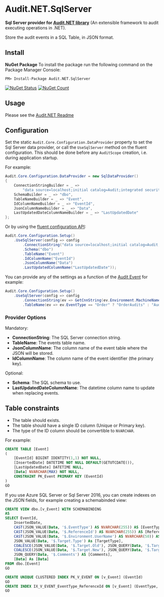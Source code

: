 # Audit.NET.SqlServer
**Sql Server provider for [Audit.NET library](https://github.com/thepirat000/Audit.NET)** (An extensible framework to audit executing operations in .NET).

Store the audit events in a SQL Table, in JSON format.

## Install

**NuGet Package** 
To install the package run the following command on the Package Manager Console:

```
PM> Install-Package Audit.NET.SqlServer
```

[![NuGet Status](https://img.shields.io/nuget/v/Audit.NET.SqlServer.svg?style=flat)](https://www.nuget.org/packages/Audit.NET.SqlServer/)
[![NuGet Count](https://img.shields.io/nuget/dt/Audit.NET.SqlServer.svg)](https://www.nuget.org/packages/Audit.NET.SqlServer/)

## Usage
Please see the [Audit.NET Readme](https://github.com/thepirat000/Audit.NET#usage)

## Configuration
Set the static `Audit.Core.Configuration.DataProvider` property to set the Sql Server data provider, or call the `UseSqlServer` method on the fluent configuration. This should be done before any `AuditScope` creation, i.e. during application startup.

For example:
```c#
Audit.Core.Configuration.DataProvider = new SqlDataProvider()
{
    ConnectionStringBuilder = _ =>
        "data source=localhost;initial catalog=Audit;integrated security=true;",
    SchemaBuilder = _ => "dbo",
    TableNameBuilder = _ => "Event",
    IdColumnNameBuilder = _ => "EventId",
    JsonColumnNameBuilder = _ => "Data",
    LastUpdatedDateColumnNameBuilder = _ => "LastUpdatedDate"
};
```

Or by using the [fluent configuration API](https://github.com/thepirat000/Audit.NET#configuration-fluent-api):
```c#
Audit.Core.Configuration.Setup()
    .UseSqlServer(config => config
        .ConnectionString("data source=localhost;initial catalog=Audit;integrated security=true;")
	    .Schema("dbo")
        .TableName("Event")
        .IdColumnName("EventId")
        .JsonColumnName("Data")
        .LastUpdatedColumnName("LastUpdatedDate"));
```

You can provide any of the settings as a function of the [Audit Event](https://github.com/thepirat000/Audit.NET#usage) 
for example:

```c#
Audit.Core.Configuration.Setup()
    .UseSqlServer(config => config
        .ConnectionString(ev => GetCnnString(ev.Environment.MachineName))
        .TableName(ev => ev.EventType == "Order" ? "OrderAudits" : "Audits"));
```


### Provider Options

Mandatory:
- **ConnectionString**: The SQL Server connection string.
- **TableName**: The events table name.
- **JsonColumnName**: The column name of the event table where the JSON will be stored.
- **IdColumnName**: The column name of the event identifier (the primary key).

Optional:
- **Schema**: The SQL schema to use.
- **LastUpdatedDateColumnName**: The datetime column name to update when replacing events.

## Table constraints

- The table should exists. 
- The table should have a single ID column (Unique or Primary key).
- The type of the ID column should be convertible to `NVARCHAR`.

For example:
```SQL
CREATE TABLE [Event]
(
	[EventId] BIGINT IDENTITY(1,1) NOT NULL,
	[InsertedDate] DATETIME NOT NULL DEFAULT(GETUTCDATE()),
	[LastUpdatedDate] DATETIME NULL,
	[Data] NVARCHAR(MAX) NOT NULL,
	CONSTRAINT PK_Event PRIMARY KEY (EventId)
)
GO
```

If you use Azure SQL Server or Sql Server 2016, you can create indexes on the JSON fields, for example creating a schemabinded view:

```SQL
CREATE VIEW dbo.[v_Event] WITH SCHEMABINDING
AS
SELECT EventId, 
	InsertedDate,
	CAST(JSON_VALUE(Data, '$.EventType') AS NVARCHAR(255)) AS [EventType],
	CAST(JSON_VALUE(Data, '$.ReferenceId') AS NVARCHAR(255)) AS [ReferenceId],
	CAST(JSON_VALUE(Data, '$.Environment.UserName') AS NVARCHAR(50)) AS [UserName],
	JSON_VALUE(Data, '$.Target.Type') As [TargetType],
	COALESCE(JSON_VALUE(Data, '$.Target.Old'), JSON_QUERY(Data, '$.Target.Old')) AS [TargetOld],
	COALESCE(JSON_VALUE(Data, '$.Target.New'), JSON_QUERY(Data, '$.Target.New')) AS [TargetNew],
	JSON_QUERY(Data, '$.Comments') AS [Comments],
	[Data] As [Data]
FROM dbo.[Event]
GO

CREATE UNIQUE CLUSTERED INDEX PK_V_EVENT ON [v_Event] (EventId)
GO
CREATE INDEX IX_V_EVENT_EventType_ReferenceId ON [v_Event] (EventType, ReferenceId)
GO
```
